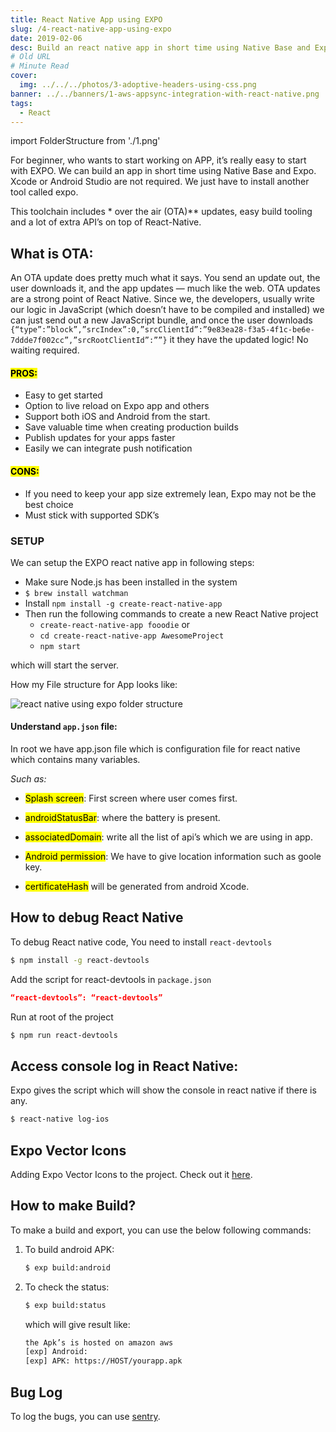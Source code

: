 ```yaml
---
title: React Native App using EXPO
slug: /4-react-native-app-using-expo
date: 2019-02-06
desc: Build an react native app in short time using Native Base and Expo
# Old URL
# Minute Read
cover:
  img: ../../../photos/3-adoptive-headers-using-css.png
banner: ../../banners/1-aws-appsync-integration-with-react-native.png
tags:
  - React
---
```


import FolderStructure from './1.png'

For beginner, who wants to start working on APP, it’s really easy to start with EXPO. We can build an app in short time using Native Base and Expo. Xcode or Android Studio are not required. We just have to install another tool called expo.

This toolchain includes * over the air (OTA)** updates, easy build tooling and a lot of extra API’s on top of React-Native.

## What is OTA:

An OTA update does pretty much what it says. You send an update out, the user downloads it, and the app updates — much like the web. OTA updates are a strong point of React Native. Since we, the developers, usually write our logic in JavaScript (which doesn’t have to be compiled and installed) we can just send out a new JavaScript bundle, and once the user downloads `{“type”:”block”,”srcIndex”:0,”srcClientId”:”9e83ea28-f3a5-4f1c-be6e-7ddde7f002cc”,”srcRootClientId”:””}` it they have the updated logic! No waiting required.

#### <mark>PROS:</mark>

- Easy to get started
- Option to live reload on Expo app and others
- Support both iOS and Android from the start.
- Save valuable time when creating production builds
- Publish updates for your apps faster
- Easily we can integrate push notification

#### <mark>CONS:</mark>

- If you need to keep your app size extremely lean, Expo may not be the best choice
- Must stick with supported SDK’s

### SETUP

We can setup the EXPO react native app in following steps:

- Make sure Node.js has been installed in the system
- `$ brew install watchman`
- Install `npm install -g create-react-native-app`
- Then run the following commands to create a new React Native project
    - `create-react-native-app fooodie` or
    - `cd create-react-native-app AwesomeProject`
    - `npm start`


which will start the server.

How my File structure for App looks like:
<div>
<img src={FolderStructure} class="output-img" alt='react native using expo folder structure' />
</div>

#### Understand `app.json` file:

In root we have app.json file which is configuration file for react native which contains many variables. 

*Such as:*

- <mark>Splash screen</mark>: First screen where user comes first.

- <mark>androidStatusBar</mark>: where the battery is present.

- <mark>associatedDomain</mark>: write all the list of api’s which we are using in app.

- <mark>Android permission</mark>: We have to give location information such as goole key.

- <mark>certificateHash</mark> will be generated from android Xcode.



## How to debug React Native

To debug React native code, You need to install `react-devtools` 

```sh
$ npm install -g react-devtools
```

Add the script for react-devtools in `package.json`

```json
“react-devtools”: “react-devtools”
```

Run at root of the project
```sh
$ npm run react-devtools
```

## Access console log in React Native:

Expo gives the script which will show the console in react native if there is any.

```sh
$ react-native log-ios
```

## Expo Vector Icons

Adding Expo Vector Icons to the project. 
Check out it <a href='https://ionicons.com/' target='_blank' rel="noopener noreferrer"> here</a>.

## How to make Build?

To make a build and export, you can use the below following commands:
1. To build android APK:
   ```sh
   $ exp build:android
    ```

2. To check the status:
    ```sh
    $ exp build:status
    ```

    which will give result like:
    ```sh
    the Apk’s is hosted on amazon aws
    [exp] Android:
    [exp] APK: https://HOST/yourapp.apk
      ```

## Bug Log

To log the bugs, you can use <a href='https://sentry.io/welcome/' target='_blank' rel="noopener noreferrer">sentry</a>.
